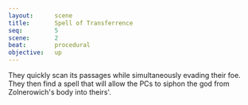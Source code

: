 ```yaml
---
layout:      scene
title:       Spell of Transferrence
seq:         5
scene:       2
beat:        procedural
objective:   up
---
```



They quickly scan its passages while simultaneously evading their foe.
They then find a spell that will allow the PCs to siphon the god from Zolnerowich's body into theirs'.



















